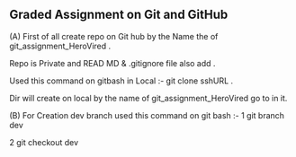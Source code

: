 ## Graded Assignment on Git and GitHub ######################################################################################################################

(A) First of all create repo on Git hub by the Name the of git_assignment_HeroVired .

Repo is Private and READ MD & .gitignore file also add .

Used this command on gitbash in Local :- git clone sshURL .

Dir will create on local by the name of git_assignment_HeroVired go to in it.

(B) For Creation dev branch used this command on git bash :- 
1 git branch dev

2 git checkout dev

